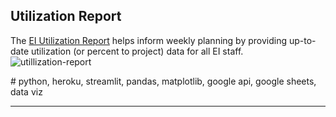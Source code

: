## Utilization Report

The [EI Utilization Report](https://ei-utilization.herokuapp.com) helps inform weekly planning by providing up-to-date utilization (or percent to project) data for all EI staff. ![utillization-report](C:/Users/Erik/Documents/_data-products/ei-dev/docs/portfolio/assets/utilization-report.png)

\# python, heroku, streamlit, pandas, matplotlib, google api, google sheets, data viz

---



## 